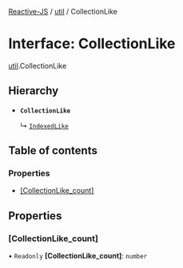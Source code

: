 [Reactive-JS](../README.md) / [util](../modules/util.md) / CollectionLike

# Interface: CollectionLike

[util](../modules/util.md).CollectionLike

## Hierarchy

- **`CollectionLike`**

  ↳ [`IndexedLike`](util.IndexedLike.md)

## Table of contents

### Properties

- [[CollectionLike\_count]](util.CollectionLike.md#[collectionlike_count])

## Properties

### [CollectionLike\_count]

• `Readonly` **[CollectionLike\_count]**: `number`
